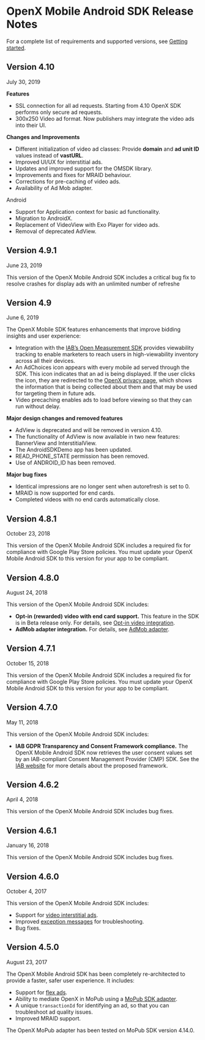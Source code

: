 OpenX Mobile Android SDK Release Notes
======================================

For a complete list of requirements and supported versions, see [Getting started](android-sdk-getting-started.md#requirements).

Version 4.10
-------------

July 30, 2019


**Features**

* SSL connection for all ad requests. Starting from 4.10 OpenX SDK performs only secure ad requests. 
* 300x250 Video ad format. Now publishers may integrate the video ads into their UI.

**Changes and Improvements**

* Different initialization of video ad classes: Provide **domain** and **ad unit ID** values instead of **vastURL**.
* Improved UI/UX for interstitial ads.
* Updates and improved support for the OMSDK library.
* Improvements and fixes for MRAID behaviour.
* Corrections for pre-caching of video ads.
* Availability of Ad Mob adapter.

Android
- Support for Application context for basic ad functionality.
- Migration to AndroidX.
- Replacement of VideoView with Exo Player for video ads.
- Removal of deprecated AdView.

Version 4.9.1
-------------

June 23, 2019

This version of the OpenX Mobile Android SDK includes a critical bug fix to resolve crashes for display ads with an unlimited number of refreshe

Version 4.9
-------------

June 6, 2019

The OpenX Mobile SDK features enhancements that improve bidding insights and user experience:

-   Integration with the [IAB’s Open Measurement SDK](https://iabtechlab.com/standards/open-measurement-sdk/) provides viewability tracking to enable marketers to reach users in high-viewability inventory across all their devices.
-   An AdChoices icon appears with every mobile ad served through the SDK. This icon indicates that an ad is being displayed. If the user clicks the icon, they are redirected to the [OpenX privacy page](https://www.openx.com/legal/privacy-policy/), which shows the information that is being collected about them and that may be used for targeting them in future ads.
-   Video precaching enables ads to load before viewing so that they can run without delay.

**Major design changes and removed features**

-   AdView is deprecated and will be removed in version 4.10.
-   The functionality of AdView is now available in two new features: BannerView and InterstitialView.
-   The AndroidSDKDemo app has been updated.
-   READ_PHONE_STATE permission has been removed.
-   Use of ANDROID_ID has been removed.

**Major bug fixes**

-   Identical impressions are no longer sent when autorefresh is set to 0.
-   MRAID is now supported for end cards.
-   Completed videos with no end cards automatically close.

Version 4.8.1
-------------

October 23, 2018

This version of the OpenX Mobile Android SDK includes a required fix for
compliance with Google Play Store policies. You must update your OpenX
Mobile Android SDK to this version for your app to be compliant.

Version 4.8.0
---------------------

August 24, 2018

This version of the OpenX Mobile Android SDK includes:

-   **Opt-in** **(rewarded)** **video with end card support.** This feature in the SDK is in Beta release only. For details, see [Opt-in video integration](android-sdk-video-optin-integration.md).
-   **AdMob adapter integration.** For details, see [AdMob adapter](android-sdk-admob-adapter.md).

Version 4.7.1
-------------

October 15, 2018

This version of the OpenX Mobile Android SDK includes a required fix for compliance with Google Play Store policies. You must update your OpenX Mobile Android SDK to this version for your app to be compliant.

Version 4.7.0
-------------

May 11, 2018

This version of the OpenX Mobile Android SDK includes:

-   **IAB GDPR Transparency and Consent Framework compliance.** The OpenX Mobile Android SDK now retrieves the user consent values set by an IAB-compliant Consent Management Provider (CMP) SDK. See the [IAB website](https://www.iab.com/news/iab-europe-releases-gdpr-transparency-consent-framework-public-comment/) for more details about the proposed framework.

Version 4.6.2
-------------

April 4, 2018

This version of the OpenX Mobile Android SDK includes bug fixes.

Version 4.6.1 
-------------

January 16, 2018

This version of the OpenX Mobile Android SDK includes bug fixes.

Version 4.6.0 
-------------

October 4, 2017

This version of the OpenX Mobile Android SDK includes:

-   Support for [video interstitial ads](android-sdk-video-interstitial-integration.md).
-   Improved [exception messages](android-sdk-self-test.md#ad-exception-types-and-examples) for troubleshooting.
-   Bug fixes.

Version 4.5.0 
-------------

August 23, 2017

The OpenX Mobile Android SDK has been completely re-architected to
provide a faster, safer user experience. It includes:

-   Support for [flex ads](android-sdk-flex-ads.md).
-   Ability to mediate OpenX in MoPub using a [MoPub SDK adapter](android-sdk-mopub-adapter.md).
-   A unique `transactionId` for identifying an ad, so that you can troubleshoot ad quality issues.
-   Improved MRAID support.

The OpenX MoPub adapter has been tested on MoPub SDK version 4.14.0.
